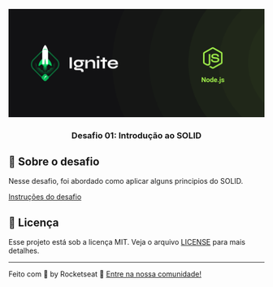 ![Ignite logo](/github/cover-node.js.png)


<h3 align="center">
  Desafio 01: Introdução ao SOLID
</h3>

## :rocket: Sobre o desafio

Nesse desafio, foi abordado como aplicar alguns principios do SOLID.

[Instruções do desafio](https://www.notion.so/Desafio-01-Introdu-o-ao-SOLID-3b9be286fac0482ca3b275473ddd2d72)

## :memo: Licença

Esse projeto está sob a licença MIT. Veja o arquivo [LICENSE](LICENSE) para mais detalhes.

---

Feito com 💜 by Rocketseat :wave: [Entre na nossa comunidade!](https://discordapp.com/invite/gCRAFhc)
